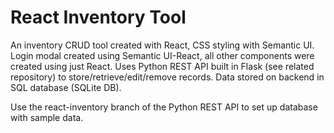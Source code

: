 # React Inventory Tool

An inventory CRUD tool created with React, CSS styling with Semantic UI.  Login modal created using Semantic UI-React,
all other components were created using just React.  Uses Python REST API built in Flask (see related repository) to store/retrieve/edit/remove
records.  Data stored on backend in SQL database (SQLite DB). 

Use the react-inventory branch of the Python REST API to set up database with sample data.
